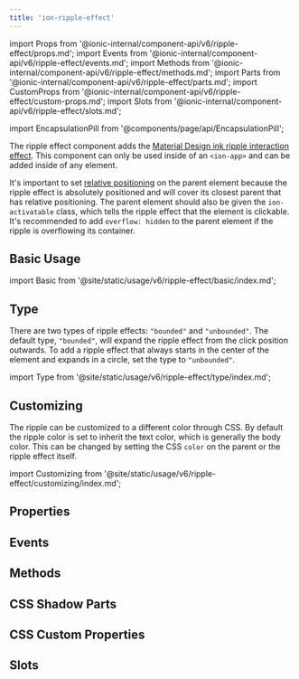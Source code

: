 ```yaml
---
title: 'ion-ripple-effect'
---
```


import Props from '@ionic-internal/component-api/v6/ripple-effect/props.md';
import Events from '@ionic-internal/component-api/v6/ripple-effect/events.md';
import Methods from '@ionic-internal/component-api/v6/ripple-effect/methods.md';
import Parts from '@ionic-internal/component-api/v6/ripple-effect/parts.md';
import CustomProps from '@ionic-internal/component-api/v6/ripple-effect/custom-props.md';
import Slots from '@ionic-internal/component-api/v6/ripple-effect/slots.md';

import EncapsulationPill from '@components/page/api/EncapsulationPill';

<head>
  <title>ion-ripple-effect | Ripple Effect Button Component for Ionic Apps</title>
  <meta
    name="description"
    content="The ripple effect button component adds the Material Design ink ripple interaction effect. It can only be used in an ion-app and can be added to any component."
  />
</head>

<EncapsulationPill type="shadow" />

The ripple effect component adds the [Material Design ink ripple interaction effect](https://material.io/develop/web/supporting/ripple). This component can only be used inside of an `<ion-app>` and can be added inside of any element.

It's important to set [relative positioning](https://developer.mozilla.org/en-US/docs/Web/CSS/position) on the parent element because the ripple effect is absolutely positioned and will cover its closest parent that has relative positioning. The parent element should also be given the `ion-activatable` class, which tells the ripple effect that the element is clickable. It's recommended to add `overflow: hidden` to the parent element if the ripple is overflowing its container.

## Basic Usage

import Basic from '@site/static/usage/v6/ripple-effect/basic/index.md';

<Basic />

## Type

There are two types of ripple effects: `"bounded"` and `"unbounded"`. The default type, `"bounded"`, will expand the ripple effect from the click position outwards. To add a ripple effect that always starts in the center of the element and expands in a circle, set the type to `"unbounded"`.

import Type from '@site/static/usage/v6/ripple-effect/type/index.md';

<Type />

## Customizing

The ripple can be customized to a different color through CSS. By default the ripple color is set to inherit the text color, which is generally the body color. This can be changed by setting the CSS `color` on the parent or the ripple effect itself.

import Customizing from '@site/static/usage/v6/ripple-effect/customizing/index.md';

<Customizing />

## Properties

<Props />

## Events

<Events />

## Methods

<Methods />

## CSS Shadow Parts

<Parts />

## CSS Custom Properties

<CustomProps />

## Slots

<Slots />
